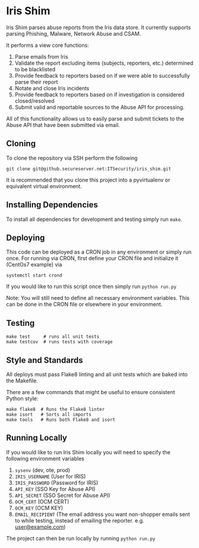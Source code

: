 # Iris Shim
Iris Shim parses abuse reports from the Iris data store. It currently supports parsing Phishing, Malware, Network Abuse and CSAM.

It performs a view core functions:
1. Parse emails from Iris
2. Validate the report excluding items (subjects, reporters, etc.) determined to be blacklisted
3. Provide feedback to reporters based on if we were able to successfully parse their report
4. Notate and close Iris incidents
5. Provide feedback to reporters based on if investigation is considered closed/resolved
6. Submit valid and reportable sources to the Abuse API for processing.

All of this functionality allows us to easily parse and submit tickets to the Abuse API that have been submitted via email.

## Cloning
 To clone the repository via SSH perform the following
 ```
 git clone git@github.secureserver.net:ITSecurity/iris_shim.git
 ```

 It is recommended that you clone this project into a pyvirtualenv or equivalent virtual environment.

## Installing Dependencies
To install all dependencies for development and testing simply run `make`.

 ## Deploying
This code can be deployed as a CRON job in any environment or simply run once. For running via CRON, first define your CRON file and initialize it (CentOs7 example) via
```
systemctl start crond
```
If you would like to run this script once then simply run `python run.py`

Note: You will still need to define all necessary environment variables. This can be done in the CRON file or elsewhere in your environment.

## Testing
```
make test     # runs all unit tests
make testcov  # runs tests with coverage
```

## Style and Standards

All deploys must pass Flake8 linting and all unit tests which are baked into the Makefile.

There are a few commands that might be useful to ensure consistent Python style:
```
make flake8  # Runs the Flake8 linter
make isort   # Sorts all imports
make tools   # Runs both Flake8 and isort
```

 ## Running Locally
 If you would like to run Iris Shim locally you will need to specify the following environment variables
1. `sysenv` (dev, ote, prod)
2. `IRIS_USERNAME` (User for IRIS)
3. `IRIS_PASSWORD` (Password for IRIS)
4. `API_KEY` (SSO Key for Abuse API)
5. `API_SECRET` (SSO Secret for Abuse API)
6. `OCM_CERT` (OCM CERT)
7. `OCM_KEY` (OCM KEY)
8. `EMAIL_RECIPIENT` (The email address you want non-shopper emails sent to while testing, instead of emailing the reporter. e.g. user@example.com)


The project can then be run locally by running `python run.py`
